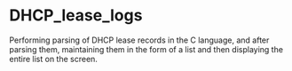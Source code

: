 # DHCP_lease_logs
Performing parsing of DHCP lease records in the C language, and after parsing them, maintaining them in the form of a list and then displaying the entire list on the screen.
